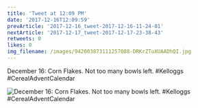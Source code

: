 ```yaml
---
title: 'Tweet at 12:09 PM'
date: '2017-12-16T12:09:59'
prevArticle: '2017-12-16_tweet-2017-12-16-11-24-01'
nextArticle: '2017-12-17_tweet-2017-12-17-23-38-43'
retweets: 0
likes: 0
img_filename: /images/942003873111257088-DRKrZTuXUAADhQI.jpg
---
```

December 16: Corn Flakes. Not too many bowls left. #Kelloggs #CerealAdventCalendar

![December 16: Corn Flakes. Not too many bowls left. #Kelloggs #CerealAdventCalendar](/images/942003873111257088-DRKrZTuXUAADhQI.jpg "December 16: Corn Flakes. Not too many bowls left. #Kelloggs #CerealAdventCalendar")